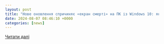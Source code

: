 ```yaml
---
layout: post
title: "Нове оновлення спричиняє «екран смерті» на ПК із Windows 10: як цього не допустити"
date: 2024-08-07 08:46:10 +0000
categories: [news]
---
```


[Читати далі](https://focus.ua/uk/digital/661755-nove-onovlennya-viklikaye-ekran-smerti-na-pk-iz-windows-10-yak-cogo-ne-dopustiti)
